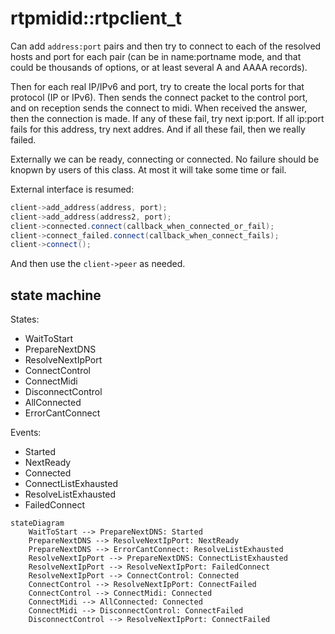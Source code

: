 # rtpmidid::rtpclient_t

Can add `address:port` pairs and then try to connect to each of the resolved
hosts and port for each pair (can be in name:portname mode, and that could be
thousands of options, or at least several A and AAAA records).

Then for each real IP/IPv6 and port, try to create the local ports for that
protocol (IP or IPv6). Then sends the connect packet to the control port,
and on reception sends the connect to midi. When received the answer, then
the connection is made. If any of these fail, try next ip:port. If all ip:port
fails for this address, try next addres. And if all these fail, then we
really failed.

Externally we can be ready, connecting or connected. No failure should be knopwn
by users of this class. At most it will take some time or fail.

External interface is resumed:

```c++
client->add_address(address, port);
client->add_address(address2, port);
client->connected.connect(callback_when_connected_or_fail);
client->connect_failed.connect(callback_when_connect_fails);
client->connect();
```

And then use the `client->peer` as needed.

## state machine

States:

- WaitToStart
- PrepareNextDNS
- ResolveNextIpPort
- ConnectControl
- ConnectMidi
- DisconnectControl
- AllConnected
- ErrorCantConnect

Events:

- Started
- NextReady
- Connected
- ConnectListExhausted
- ResolveListExhausted
- FailedConnect

```mermaid
stateDiagram
    WaitToStart --> PrepareNextDNS: Started
    PrepareNextDNS --> ResolveNextIpPort: NextReady
    PrepareNextDNS --> ErrorCantConnect: ResolveListExhausted
    ResolveNextIpPort --> PrepareNextDNS: ConnectListExhausted
    ResolveNextIpPort --> ResolveNextIpPort: FailedConnect
    ResolveNextIpPort --> ConnectControl: Connected
    ConnectControl --> ResolveNextIpPort: ConnectFailed
    ConnectControl --> ConnectMidi: Connected
    ConnectMidi --> AllConnected: Connected
    ConnectMidi --> DisconnectControl: ConnectFailed
    DisconnectControl --> ResolveNextIpPort: ConnectFailed
```
